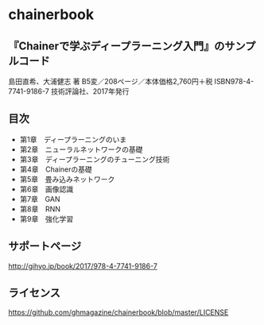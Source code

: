 # chainerbook

## 『Chainerで学ぶディープラーニング入門』のサンプルコード

島田直希、大浦健志 著
B5変／208ページ／本体価格2,760円＋税
ISBN978-4-7741-9186-7
技術評論社、2017年発行

## 目次

- 第1章　ディープラーニングのいま
- 第2章　ニューラルネットワークの基礎
- 第3章　ディープラーニングのチューニング技術
- 第4章　Chainerの基礎
- 第5章　畳み込みネットワーク
- 第6章　画像認識
- 第7章　GAN
- 第8章　RNN
- 第9章　強化学習

## サポートページ

http://gihyo.jp/book/2017/978-4-7741-9186-7

## ライセンス

https://github.com/ghmagazine/chainerbook/blob/master/LICENSE
